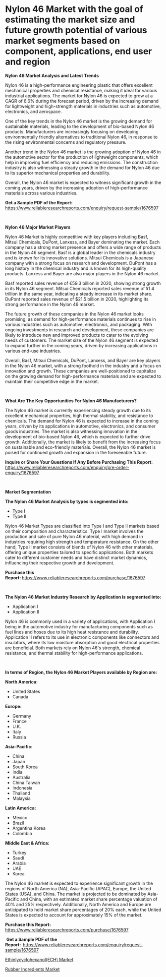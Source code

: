 <p><h1>Nylon 46 Market with the goal of estimating the market size and future growth potential of various market segments based on component, applications, end user and region</h1></p><p><strong>Nylon 46 Market Analysis and Latest Trends</strong></p>
<p><p>Nylon 46 is a high-performance engineering plastic that offers excellent mechanical properties and chemical resistance, making it ideal for various industrial applications. The market for Nylon 46 is expected to grow at a CAGR of 6.6% during the forecast period, driven by the increasing demand for lightweight and high-strength materials in industries such as automotive, electronics, and aerospace.</p><p>One of the key trends in the Nylon 46 market is the growing demand for sustainable materials, leading to the development of bio-based Nylon 46 products. Manufacturers are increasingly focusing on developing environmentally friendly alternatives to traditional Nylon 46, in response to the rising environmental concerns and regulatory pressure.</p><p>Another trend in the Nylon 46 market is the growing adoption of Nylon 46 in the automotive sector for the production of lightweight components, which help in improving fuel efficiency and reducing emissions. The construction industry is also witnessing a steady growth in the demand for Nylon 46 due to its superior mechanical properties and durability.</p><p>Overall, the Nylon 46 market is expected to witness significant growth in the coming years, driven by the increasing adoption of high-performance materials across various industries.</p></p>
<p><strong>Get a Sample PDF of the Report:&nbsp;</strong> <a href="https://www.reliableresearchreports.com/enquiry/request-sample/1676597">https://www.reliableresearchreports.com/enquiry/request-sample/1676597</a></p>
<p>&nbsp;</p>
<p><strong>Nylon 46 Major Market Players</strong></p>
<p><p>Nylon 46 Market is highly competitive with key players including Basf, Mitsui Chemicals, DuPont, Lanxess, and Bayer dominating the market. Each company has a strong market presence and offers a wide range of products in the Nylon 46 segment. Basf is a global leader in the chemicals industry and is known for its innovative solutions. Mitsui Chemicals is a Japanese company with a strong focus on research and development. DuPont has a long history in the chemical industry and is known for its high-quality products. Lanxess and Bayer are also major players in the Nylon 46 market.</p><p>Basf reported sales revenue of €59.3 billion in 2020, showing strong growth in its Nylon 46 segment. Mitsui Chemicals reported sales revenue of ¥1.4 trillion in the same year, indicating a steady increase in its market share. DuPont reported sales revenue of $21.5 billion in 2020, highlighting its strong performance in the Nylon 46 market.</p><p>The future growth of these companies in the Nylon 46 market looks promising, as demand for high-performance materials continues to rise in various industries such as automotive, electronics, and packaging. With ongoing investments in research and development, these companies are likely to introduce new and improved products to cater to the evolving needs of customers. The market size of the Nylon 46 segment is expected to expand further in the coming years, driven by increasing applications in various end-use industries.</p><p>Overall, Basf, Mitsui Chemicals, DuPont, Lanxess, and Bayer are key players in the Nylon 46 market, with a strong foothold in the industry and a focus on innovation and growth. These companies are well-positioned to capitalize on the growing demand for high-performance materials and are expected to maintain their competitive edge in the market.</p></p>
<p>&nbsp;</p>
<p><strong>What Are The Key Opportunities For Nylon 46 Manufacturers?</strong></p>
<p><p>The Nylon 46 market is currently experiencing steady growth due to its excellent mechanical properties, high thermal stability, and resistance to chemicals. The demand for Nylon 46 is expected to increase in the coming years, driven by its applications in automotive, electronics, and consumer goods industries. The market is also witnessing innovation in the development of bio-based Nylon 46, which is expected to further drive growth. Additionally, the market is likely to benefit from the increasing focus on sustainable and eco-friendly materials. Overall, the Nylon 46 market is poised for continued growth and expansion in the foreseeable future.</p></p>
<p><strong>Inquire or Share Your Questions If Any Before Purchasing This Report:</strong> <a href="https://www.reliableresearchreports.com/enquiry/pre-order-enquiry/1676597">https://www.reliableresearchreports.com/enquiry/pre-order-enquiry/1676597</a></p>
<p>&nbsp;</p>
<p><strong>Market Segmentation</strong></p>
<p><strong>The Nylon 46 Market Analysis by types is segmented into:</strong></p>
<p><ul><li>Type I</li><li>Type II</li></ul></p>
<p><p>Nylon 46 Market Types are classified into Type I and Type II markets based on their composition and characteristics. Type I market involves the production and sale of pure Nylon 46 material, with high demand in industries requiring high strength and temperature resistance. On the other hand, Type II market consists of blends of Nylon 46 with other materials, offering unique properties tailored to specific applications. Both markets cater to different customer needs and have distinct market dynamics, influencing their respective growth and development.</p></p>
<p><strong>Purchase this Report:&nbsp;</strong><a href="https://www.reliableresearchreports.com/purchase/1676597">https://www.reliableresearchreports.com/purchase/1676597</a></p>
<p>&nbsp;</p>
<p><strong>The Nylon 46 Market Industry Research by Application is segmented into:</strong></p>
<p><ul><li>Application I</li><li>Application II</li></ul></p>
<p><p>Nylon 46 is commonly used in a variety of applications, with Application I being in the automotive industry for manufacturing components such as fuel lines and hoses due to its high heat resistance and durability. Application II refers to its use in electronic components like connectors and insulators, where its low moisture absorption and good electrical properties are beneficial. Both markets rely on Nylon 46's strength, chemical resistance, and thermal stability for high-performance applications.</p></p>
<p>&nbsp;</p>
<p><strong>In terms of Region, the Nylon 46 Market Players available by Region are:</strong></p>
<p>
    <p> <strong> North America: </strong>
        <ul>
            <li>United States</li>
            <li>Canada</li>
        </ul>
        </p> 
    <p> <strong> Europe: </strong>
        <ul>
            <li>Germany</li>
            <li>France</li>
            <li>U.K.</li>
            <li>Italy</li>
            <li>Russia</li>
        </ul>
        </p> 
    <p> <strong> Asia-Pacific: </strong>
        <ul>
            <li>China</li>
            <li>Japan</li>
            <li>South Korea</li>
            <li>India</li>
            <li>Australia</li>
            <li>China Taiwan</li>
            <li>Indonesia</li>
            <li>Thailand</li>
            <li>Malaysia</li>
        </ul>
        </p> 
    <p> <strong> Latin America: </strong>
        <ul>
            <li>Mexico</li>
            <li>Brazil</li>
            <li>Argentina Korea</li>
            <li>Colombia</li>
        </ul>
        </p> 
    <p> <strong> Middle East & Africa: </strong>
        <ul>
            <li>Turkey</li>
            <li>Saudi</li>
            <li>Arabia</li>
            <li>UAE</li>
            <li>Korea</li>
        </ul>
    </p>
    </p>
<p><p>The Nylon 46 market is expected to experience significant growth in the regions of North America (NA), Asia-Pacific (APAC), Europe, the United States (USA), and China. The market is projected to be dominated by Asia-Pacific and China, with an estimated market share percentage valuation of 40% and 25% respectively. Additionally, North America and Europe are anticipated to hold market share percentages of 20% each, while the United States is expected to account for approximately 15% of the market.</p></p>
<p><strong>Purchase this Report: </strong><a href="https://www.reliableresearchreports.com/purchase/1676597">https://www.reliableresearchreports.com/purchase/1676597</a></p>
<p>&nbsp;<strong>Get a Sample PDF of the Report:&nbsp;&nbsp;</strong><a href="https://www.reliableresearchreports.com/enquiry/request-sample/1676597">https://www.reliableresearchreports.com/enquiry/request-sample/1676597</a></p>
<p><strong></strong></p>
<p><p><a href="https://github.com/gamblestampleyjenny50m5sl6/Market-Research-Report-List-1/blob/main/ethinlycyclohexanolech-market.md">Ethinlycyclohexanol(ECH) Market</a></p><p><a href="https://github.com/nicholepatriciadoylenwnrjr0/Market-Research-Report-List-1/blob/main/rubber-ingredients-market.md">Rubber Ingredients Market</a></p></p>